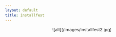 ```yaml
---
layout: default
title: installfest
---
```

<p align="center">
![alt](/images/installfest2.jpg)
</p>
